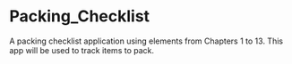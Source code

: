 # Packing_Checklist
A packing checklist application using elements from Chapters 1 to 13. This app will be used to track items to pack.
